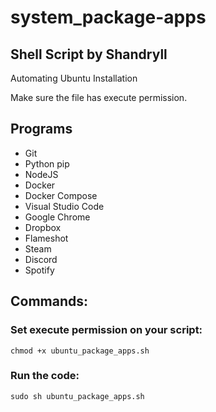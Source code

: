# system_package-apps

## Shell Script by Shandryll

Automating Ubuntu Installation

Make sure the file has execute permission.

## Programs

* Git
* Python pip
* NodeJS
* Docker
* Docker Compose
* Visual Studio Code
* Google Chrome
* Dropbox
* Flameshot
* Steam
* Discord
* Spotify

## Commands:

### Set execute permission on your script:
```
chmod +x ubuntu_package_apps.sh
```

### Run the code:
```
sudo sh ubuntu_package_apps.sh
```
